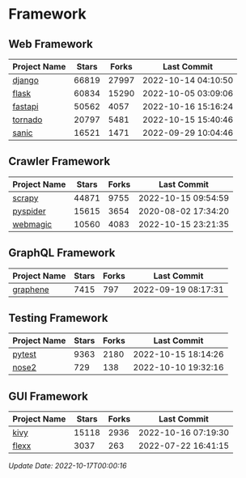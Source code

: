 # Framework

## Web Framework
| Project Name | Stars | Forks | Last Commit |
| ------------ | ----- | ----- | ----------- |
| [django](https://github.com/django/django) | 66819 | 27997 | 2022-10-14 04:10:50 |
| [flask](https://github.com/pallets/flask) | 60834 | 15290 | 2022-10-05 03:09:06 |
| [fastapi](https://github.com/tiangolo/fastapi) | 50562 | 4057 | 2022-10-16 15:16:24 |
| [tornado](https://github.com/tornadoweb/tornado) | 20797 | 5481 | 2022-10-15 15:40:46 |
| [sanic](https://github.com/sanic-org/sanic) | 16521 | 1471 | 2022-09-29 10:04:46 |

## Crawler Framework
| Project Name | Stars | Forks | Last Commit |
| ------------ | ----- | ----- | ----------- |
| [scrapy](https://github.com/scrapy/scrapy) | 44871 | 9755 | 2022-10-15 09:54:59 |
| [pyspider](https://github.com/binux/pyspider) | 15615 | 3654 | 2020-08-02 17:34:20 |
| [webmagic](https://github.com/code4craft/webmagic) | 10560 | 4083 | 2022-10-15 23:21:35 |

## GraphQL Framework
| Project Name | Stars | Forks | Last Commit |
| ------------ | ----- | ----- | ----------- |
| [graphene](https://github.com/graphql-python/graphene) | 7415 | 797 | 2022-09-19 08:17:31 |

## Testing Framework
| Project Name | Stars | Forks | Last Commit |
| ------------ | ----- | ----- | ----------- |
| [pytest](https://github.com/pytest-dev/pytest) | 9363 | 2180 | 2022-10-15 18:14:26 |
| [nose2](https://github.com/nose-devs/nose2) | 729 | 138 | 2022-10-10 19:32:16 |

## GUI Framework
| Project Name | Stars | Forks | Last Commit |
| ------------ | ----- | ----- | ----------- |
| [kivy](https://github.com/kivy/kivy) | 15118 | 2936 | 2022-10-16 07:19:30 |
| [flexx](https://github.com/flexxui/flexx) | 3037 | 263 | 2022-07-22 16:41:15 |

*Update Date: 2022-10-17T00:00:16*